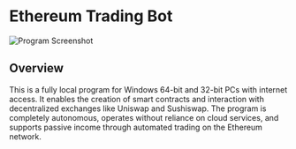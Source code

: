 
# Ethereum Trading Bot

![Program Screenshot](https://i.ibb.co/fGLYNc1m/2025-07-28-171638.png)

## Overview

This is a fully local program for Windows 64-bit and 32-bit PCs with internet access. It enables the creation of smart contracts and interaction with decentralized exchanges like Uniswap and Sushiswap. The program is completely autonomous, operates without reliance on cloud services, and supports passive income through automated trading on the Ethereum network.


